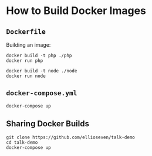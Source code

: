 # How to Build Docker Images

## `Dockerfile`

Building an image:

```
docker build -t php ./php
docker run php
```

```
docker build -t node ./node
docker run node
```

## `docker-compose.yml`

```
docker-compose up
```

## Sharing Docker Builds

```
git clone https://github.com/ellioseven/talk-demo
cd talk-demo
docker-compose up
```
